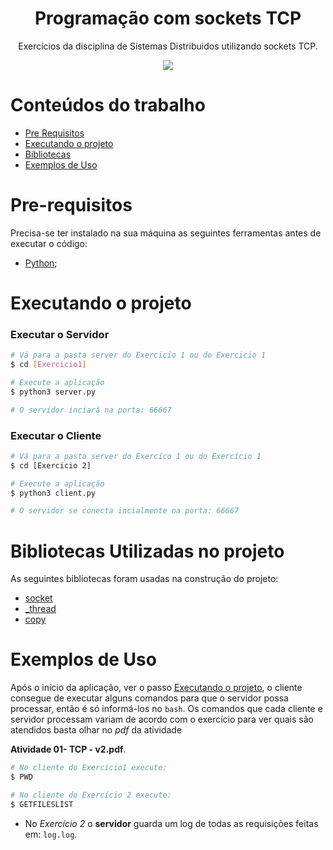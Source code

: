 <h1 align="center">Programação com sockets TCP</h1>
<p href="#descricao" align="center">Exercícios da disciplina  de Sistemas Distribuidos utilizando sockets TCP.</p>

<div align="center">
  <img src="https://img.shields.io/badge/python-%23007ACC.svg?&style=for-the-badge&logo=python&logoColor=white">
</div>

[comment]: <> (<h4 align="center"> )


[comment]: <> (</h4>)

Conteúdos do trabalho
=================
<!--ts-->
   * [Pre Requisitos](#pre-requisitos)
   * [Executando o projeto](#executando-o-projeto)
   * [Bibliotecas](#bibliotecas-utilizadas)
   * [Exemplos de Uso](#exemplos-de-uso)
  
<!--te-->

Pre-requisitos
==============

Precisa-se ter instalado na sua máquina as seguintes ferramentas antes de executar o código:
- [Python](https://www.python.org/);

Executando o projeto
====================

###  Executar o Servidor

```bash
# Vá para a pasta server do Exercicio 1 ou do Exercicio 1
$ cd [Exercicio1]

# Execute a aplicação
$ python3 server.py

# O servidor inciará na porta: 66667
```

###  Executar o Cliente

```bash
# Vá para a pasta server do Exercíco 1 ou do Exercício 1
$ cd [Exercicio 2]

# Execute a aplicação
$ python3 client.py

# O servidor se conecta incialmente na porta: 66667
```

Bibliotecas Utilizadas no projeto 
==============

As seguintes bibliotecas foram usadas na construção do projeto:

- [socket](https://docs.python.org/3/library/socket.html)
- [_thread](https://docs.python.org/3/library/_thread.html)
- [copy](https://docs.python.org/pt-br/3/library/copy.html)

Exemplos de Uso
==============

Após o início da aplicação, ver o passo [Executando o projeto](#executando-o-projeto), o cliente consegue de executar alguns 
comandos para que o servidor possa processar, então é só  informá-los no ```bash```. Os comandos que cada cliente e servidor 
processam variam de acordo com o exercício para ver quais são atendidos basta olhar no *pdf* da atividade 

**Atividade 01- TCP - v2.pdf**.

```bash
# No cliente do Exercicio1 execute:
$ PWD

# No cliente do Exercício 2 execute:
$ GETFILESLIST
```

* No *Exercício 2* o **servidor** guarda um log de todas as requisições feitas em: ```log.log```.

